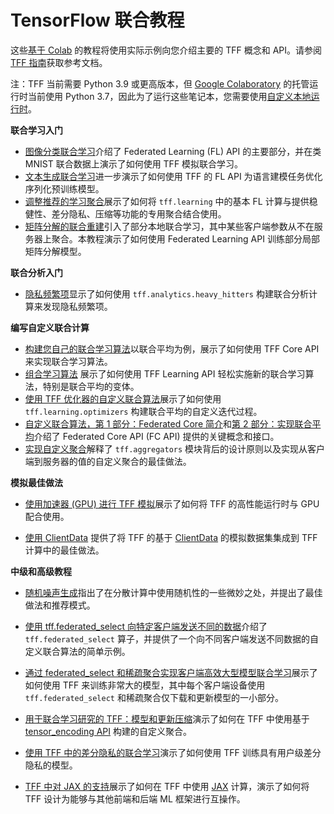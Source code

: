 # TensorFlow 联合教程

这些[基于 Colab](https://colab.research.google.com/) 的教程将使用实际示例向您介绍主要的 TFF 概念和 API。请参阅 [TFF 指南](../get_started.md)获取参考文档。

注：TFF 当前需要 Python 3.9 或更高版本，但 [Google Colaboratory](https://research.google.com/colaboratory/) 的托管运行时当前使用 Python 3.7，因此为了运行这些笔记本，您需要使用[自定义本地运行时](https://research.google.com/colaboratory/local-runtimes.html)。

**联合学习入门**

- [图像分类联合学习](federated_learning_for_image_classification.ipynb)介绍了 Federated Learning (FL) API 的主要部分，并在类 MNIST 联合数据上演示了如何使用 TFF 模拟联合学习。
- [文本生成联合学习](federated_learning_for_text_generation.ipynb)进一步演示了如何使用 TFF 的 FL API 为语言建模任务优化序列化预训练模型。
- [调整推荐的学习聚合](tuning_recommended_aggregators.ipynb)展示了如何将 `tff.learning` 中的基本 FL 计算与提供稳健性、差分隐私、压缩等功能的专用聚合结合使用。
- [矩阵分解的联合重建](federated_reconstruction_for_matrix_factorization.ipynb)引入了部分本地联合学习，其中某些客户端参数从不在服务器上聚合。本教程演示了如何使用 Federated Learning API 训练部分局部矩阵分解模型。

**联合分析入门**

- [隐私频繁项](private_heavy_hitters.ipynb)显示了如何使用 `tff.analytics.heavy_hitters` 构建联合分析计算来发现隐私频繁项。

**编写自定义联合计算**

- [构建您自己的联合学习算法](building_your_own_federated_learning_algorithm.ipynb)以联合平均为例，展示了如何使用 TFF Core API 来实现联合学习算法。
- [组合学习算法](composing_learning_algorithms.ipynb) 展示了如何使用 TFF Learning API 轻松实施新的联合学习算法，特别是联合平均的变体。
- [使用 TFF 优化器的自定义联合算法](custom_federated_algorithm_with_tff_optimizers.ipynb)展示了如何使用 `tff.learning.optimizers` 构建联合平均的自定义迭代过程。
- [自定义联合算法，第 1 部分：Federated Core 简介](custom_federated_algorithms_1.ipynb)和[第 2 部分：实现联合平均](custom_federated_algorithms_2.ipynb)介绍了 Federated Core API (FC API) 提供的关键概念和接口。
- [实现自定义聚合](custom_aggregators.ipynb)解释了 `tff.aggregators` 模块背后的设计原则以及实现从客户端到服务器的值的自定义聚合的最佳做法。

**模拟最佳做法**

- [使用加速器 (GPU) 进行 TFF 模拟](simulations_with_accelerators.ipynb)展示了如何将 TFF 的高性能运行时与 GPU 配合使用。

- [使用 ClientData](working_with_client_data.ipynb) 提供了将 TFF 的基于 [ClientData](https://www.tensorflow.org/federated/api_docs/python/tff/simulation/datasets/ClientData) 的模拟数据集集成到 TFF 计算中的最佳做法。

**中级和高级教程**

- [随机噪声生成](random_noise_generation.ipynb)指出了在分散计算中使用随机性的一些微妙之处，并提出了最佳做法和推荐模式。

- [使用 tff.federated_select 向特定客户端发送不同的数据](federated_select.ipynb)介绍了 `tff.federated_select` 算子，并提供了一个向不同客户端发送不同数据的自定义联合算法的简单示例。

- [通过 federated_select 和稀疏聚合实现客户端高效大型模型联合学习](sparse_federated_learning.ipynb)展示了如何使用 TFF 来训练非常大的模型，其中每个客户端设备使用 `tff.federated_select` 和稀疏聚合仅下载和更新模型的一小部分。

- [用于联合学习研究的 TFF：模型和更新压缩](tff_for_federated_learning_research_compression.ipynb)演示了如何在 TFF 中使用基于 [tensor_encoding API](https://github.com/tensorflow/model-optimization/tree/master/tensorflow_model_optimization/python/core/internal/tensor_encoding) 构建的自定义聚合。

- [使用 TFF 中的差分隐私的联合学习](federated_learning_with_differential_privacy.ipynb)演示了如何使用 TFF 训练具有用户级差分隐私的模型。

- [TFF 中对 JAX 的支持](../tutorials/jax_support.ipynb)展示了如何在 TFF 中使用 [JAX](https://github.com/google/jax) 计算，演示了如何将 TFF 设计为能够与其他前端和后端 ML 框架进行互操作。
